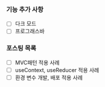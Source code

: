 ###  기능 추가 사항
 - [ ] 다크 모드
 - [ ] 프로그래스바

### 포스팅 목록
 - [ ] MVC패턴 적용 사례
 - [ ] useContext, useReducer 적용 사례
 - [ ] 환경 변수 개발, 배포 적용 사례